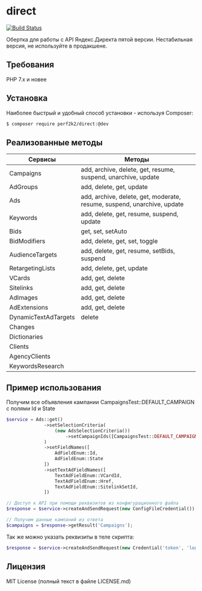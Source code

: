 # direct
[![Build Status](https://travis-ci.org/perf2k2/direct.svg?branch=master)](https://travis-ci.org/perf2k2/direct)

Обертка для работы с API Яндекс.Директа пятой версии. Нестабильная версия, не используйте в продакшене.

## Требования

PHP 7.x и новее

## Установка

Наиболее быстрый и удобный способ установки - используя Composer:
```bash
$ composer require perf2k2/direct:@dev
```

## Реализованные методы

Сервисы | Методы 
--- | ---
Campaigns|add, archive, delete, get, resume, suspend, unarchive, update
AdGroups|add, delete, get, update
Ads|add, archive, delete, get, moderate, resume, suspend, unarchive, update
Keywords|add, delete, get, resume, suspend, update
Bids|get, set, setAuto
BidModifiers|add, delete, get, set, toggle
AudienceTargets|add, delete, get, resume, setBids, suspend
RetargetingLists|add, delete, get, update
VCards|add, get, delete
Sitelinks|add, get, delete
AdImages|add, get, delete
AdExtensions|add, get, delete
DynamicTextAdTargets|delete
Changes|
Dictionaries|
Clients|
AgencyClients|
KeywordsResearch|

## Пример использования

Получим все объявления кампании CampaignsTest::DEFAULT_CAMPAIGN с полями Id и State
```php
$service = Ads::get()
              ->setSelectionCriteria(
                  (new AdsSelectionCriteria())
                      ->setCampaignIds([CampaignsTest::DEFAULT_CAMPAIGN])
              )
              ->setFieldNames([
                  AdFieldEnum::Id,
                  AdFieldEnum::State
              ])
              ->setTextAdFieldNames([
                  TextAdFieldEnum::VCardId,
                  TextAdFieldEnum::Href,
                  TextAdFieldEnum::SitelinkSetId,
              ])

// Доступ к API при помощи реквизитов из конфигурационного файла    
$response = $service->createAndSendRequest(new ConfigFileCredential());

// Получим данные кампаний из ответа
$campaigns = $response->getResult('Campaigns');
```

Так же можно указать реквизиты в теле скрипта:

```php 
$response = $service->createAndSendRequest(new Credential('token', 'login'));
```

## Лицензия

MIT License (полный текст в файле LICENSE.md)